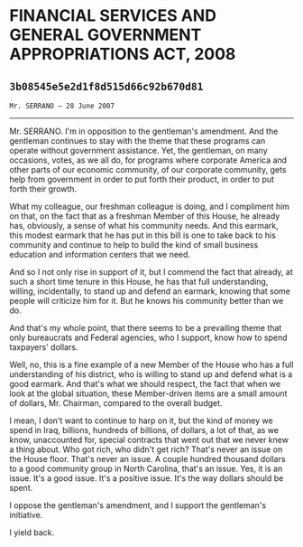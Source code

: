 # FINANCIAL SERVICES AND GENERAL GOVERNMENT APPROPRIATIONS ACT, 2008
## `3b08545e5e2d1f8d515d66c92b670d81`
`Mr. SERRANO — 28 June 2007`

---


Mr. SERRANO. I'm in opposition to the gentleman's amendment. And the 
gentleman continues to stay with the theme that these programs can 
operate without government assistance. Yet, the gentleman, on many 
occasions, votes, as we all do, for programs where corporate America 
and other parts of our economic community, of our corporate community, 
gets help from government in order to put forth their product, in order 
to put forth their growth.

What my colleague, our freshman colleague is doing, and I compliment 
him on that, on the fact that as a freshman Member of this House, he 
already has, obviously, a sense of what his community needs. And this 
earmark, this modest earmark that he has put in this bill is one to 
take back to his community and continue to help to build the kind of 
small business education and information centers that we need.

And so I not only rise in support of it, but I commend the fact that 
already, at such a short time tenure in this House, he has that full 
understanding, willing, incidentally, to stand up and defend an 
earmark, knowing that some people will criticize him for it. But he 
knows his community better than we do.

And that's my whole point, that there seems to be a prevailing theme 
that only bureaucrats and Federal agencies, who I support, know how to 
spend taxpayers' dollars.

Well, no, this is a fine example of a new Member of the House who has 
a full understanding of his district, who is willing to stand up and 
defend what is a good earmark. And that's what we should respect, the 
fact that when we look at the global situation, these Member-driven 
items are a small amount of dollars, Mr. Chairman, compared to the 
overall budget.

I mean, I don't want to continue to harp on it, but the kind of money 
we spend in Iraq, billions, hundreds of billions, of dollars, a lot of 
that, as we know, unaccounted for, special contracts that went out that 
we never knew a thing about. Who got rich, who didn't get rich? That's 
never an issue on the House floor. That's never an issue. A couple 
hundred thousand dollars to a good community group in North Carolina, 
that's an issue. Yes, it is an issue. It's a good issue. It's a 
positive issue. It's the way dollars should be spent.

I oppose the gentleman's amendment, and I support the gentleman's 
initiative.

I yield back.